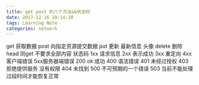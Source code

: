 ```yaml
---
title: get post 的八个方法&&状态码
date: 2017-12-16 20:14:20
tags: Learning Note
categories: network
---
```


get  获取数据
post 向指定资源提交数据 
put 更新    最新信息   头像 
delete 删除 
head  同get  不要求全部内容 
状态码  1xx 请求信息  2xx 表示成功 
3xx 重定向 4xx客户端错误 5xx服务器端错误 
200  ok 成功  400  语法错误  401 未经过授权 
403 拒绝提供服务  没有权限  404 未找到 500 不可预期的一个错误 503  当前不能处理  过段时间才能恢复正常  